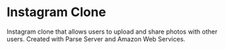 # Instagram Clone

Instagram clone that allows users to upload and share photos with other users. Created with Parse Server and Amazon Web Services. 
